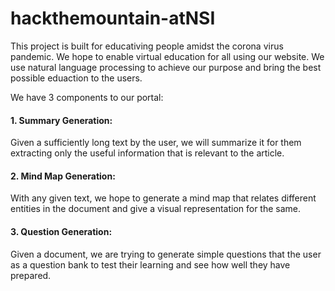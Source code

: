 # hackthemountain-atNSI

This project is built for educativing people amidst the corona virus pandemic. We hope to enable virtual education for all using our website. We use natural language processing to achieve our purpose and bring the best possible eduaction to the users.

We have 3 components to our portal:

#### 1. Summary Generation:

Given a sufficiently long text by the user, we will summarize it for them extracting only the useful information that is relevant to the article.

#### 2. Mind Map Generation:

With any given text, we hope to generate a mind map that relates different entities in the document and give a visual representation for the same.

#### 3. Question Generation:

Given a document, we are trying to generate simple questions that the user as a question bank to test their learning and see how well they have prepared. 
